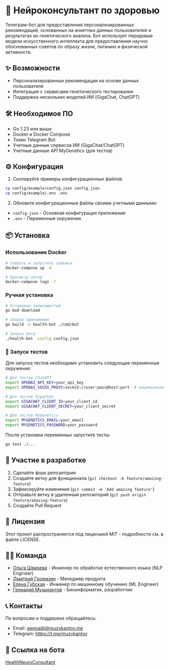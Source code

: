 # 🧬 Нейроконсультант по здоровью

Телеграм-бот для предоставления персонализированных рекомендаций, основанных на анкетных данных пользователей и результатах их генетического анализа. Бот использует передовые модели искусственного интеллекта для предоставления научно обоснованных советов по образу жизни, питанию и физической активности.

## ✨ Возможности

- Персонализированные рекомендации на основе данных пользователя
- Интеграция с сервисами генетического тестирования
- Поддержка нескольких моделей ИИ (GigaChat, ChatGPT)

## 🛠️ Необходимое ПО

- Go 1.23 или выше
- Docker и Docker Compose
- Токен Telegram Bot
- Учетные данные сервисов ИИ (GigaChat/ChatGPT)
- Учетные данные API MyGenetics (для тестов)

## ⚙️ Конфигурация

1. Скопируйте примеры конфигурационных файлов:
```bash
cp config/example/config.json config.json
cp config/example/.env .env
```

2. Обновите конфигурационные файлы своими учетными данными:
- `config.json` - Основная конфигурация приложения
- `.env` - Переменные окружения

## 📦 Установка

### Использование Docker

```bash
# Собрать и запустить сервисы
docker-compose up -d

# Просмотр логов
docker-compose logs -f
```

### Ручная установка

```bash
# Установка зависимостей
go mod download

# Сборка приложения
go build -o health-bot ./cmd/bot

# Запуск бота
./health-bot -config config.json
```

### 🧪 Запуск тестов

Для запуска тестов необходимо установить следующие переменные окружения:

```bash
# Для тестов ChatGPT
export OPENAI_API_KEY=your_api_key
export OPENAI_SOCKS_PROXY=socks5://user:pass@host:port  # опционально

# Для тестов GigaChat
export GIGACHAT_CLIENT_ID=your_client_id
export GIGACHAT_CLIENT_SECRET=your_client_secret

# Для тестов MyGenetics
export MYGENETICS_EMAIL=your_email
export MYGENETICS_PASSWORD=your_password
```

После установки переменных запустите тесты:
```bash
go test ./...
```

## 👥 Участие в разработке

1. Сделайте форк репозитория
2. Создайте ветку для функционала (`git checkout -b feature/amazing-feature`)
3. Зафиксируйте изменения (`git commit -m 'Add amazing feature'`)
4. Отправьте ветку в удаленный репозиторий (`git push origin feature/amazing-feature`)
5. Создайте Pull Request

## 📄 Лицензия

Этот проект распространяется под лицензией MIT - подробности см. в файле LICENSE.

## 👨‍💻 Команда

- [Ольга Шварева](https://t.me/OlgaShvareva) - Инженер по обработке естественного языка (NLP Engineer)
- [Дмитрий Громазин](https://t.me/Ekzorcist777) - Менеджер продукта
- [Елена Губская](https://t.me/helenatroya729) - Инженер по машинному обучению (ML Engineer)
- [Геннадий Музыкантов](https://t.me/muzykantov) - Биоинформатик, разработчик

## 📞 Контакты

По вопросам и поддержке обращайтесь:
- Email: gennadii@muzykantov.me
- Telegram: https://t.me/muzykantov

## 🤖 Ссылка на бота

[HealthNeuroConsultant](https://t.me/HealthNeuroConsultantBot)
